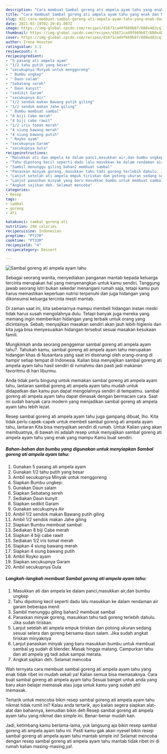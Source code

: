 ```yaml
---
description: "Cara membuat Sambal goreng ati ampela ayam tahu yang enak dan Mudah Dibuat"
title: "Cara membuat Sambal goreng ati ampela ayam tahu yang enak dan Mudah Dibuat"
slug: 932-cara-membuat-sambal-goreng-ati-ampela-ayam-tahu-yang-enak-dan-mudah-dibuat
date: 2021-03-19T02:39:01.097Z
image: https://img-global.cpcdn.com/recipes/d1671ca49f669b87/680x482cq70/sambal-goreng-ati-ampela-ayam-tahu-foto-resep-utama.jpg
thumbnail: https://img-global.cpcdn.com/recipes/d1671ca49f669b87/680x482cq70/sambal-goreng-ati-ampela-ayam-tahu-foto-resep-utama.jpg
cover: https://img-global.cpcdn.com/recipes/d1671ca49f669b87/680x482cq70/sambal-goreng-ati-ampela-ayam-tahu-foto-resep-utama.jpg
author: Irene Houston
ratingvalue: 3.1
reviewcount: 4
recipeingredient:
- "5 pasang ati ampela ayam"
- "1/2 tahu putih yang besar"
- "secukupnya Minyak untuk menggoreng"
- " Bumbu ungkep"
- " Daun salam"
- "Sebatang sereh"
- " Daun kunyit"
- "sedikit Garam"
- "secukupnya Air"
- "1/2 sendok makan Bawang putih giling"
- "1/2 sendok makan Jahe giling"
- " Bumbu membuat sambal"
- "8 biji Cabe merah"
- "4 biji cabe rawit"
- "1/2 iris tomat merah"
- "4 siung bawang merah"
- "4 siung bawang putih"
- " Royko ayam"
- "secukupnya Garam"
- "secukupnya Gula"
recipeinstructions:
- "Masukkan ati dan ampela ke dalam panci,masukkan air,dan bumbu ungkep"
- "Tahu dipotong kecil seperti dadu lalu masukkan ke dalam rendaman air garam beberapa menit"
- "Sambil menunggu giling bahan2 membuat sambal"
- "Panaskan minyak goreng, masukkan tahu tadi goreng terlebih dahulu. Jika sudah tiriskan."
- "Lanjut setelah ati ampela empuk tiriskan dan potong ukuran sedang sesuai selera dan goreng bersama daun salam. Jika sudah angkat tiriskan minyaknya"
- "Lanjut panaskan minyak yang baru masukkan bumbu untuk membuat sambal yg sudah di blender. Masak hingga matang. Campurkan tahu dan ati ampela yg tadi aduk sampai merata."
- "Angkat sajikan deh. Selamat mencoba"
categories:
- Resep
tags:
- sambal
- goreng
- ati

katakunci: sambal goreng ati 
nutrition: 294 calories
recipecuisine: Indonesian
preptime: "PT27M"
cooktime: "PT33M"
recipeyield: "4"
recipecategory: Dessert

---
```



![Sambal goreng ati ampela ayam tahu](https://img-global.cpcdn.com/recipes/d1671ca49f669b87/680x482cq70/sambal-goreng-ati-ampela-ayam-tahu-foto-resep-utama.jpg)

Sebagai seorang wanita, menyediakan panganan mantab kepada keluarga tercinta merupakan hal yang menyenangkan untuk kamu sendiri. Tanggung jawab seorang istri bukan sekedar menangani rumah saja, tetapi kamu pun harus memastikan keperluan nutrisi terpenuhi dan juga hidangan yang dikonsumsi keluarga tercinta mesti mantab.

Di zaman  saat ini, kita sebenarnya mampu membeli hidangan instan meski tidak harus susah mengolahnya dulu. Tetapi banyak juga mereka yang memang ingin memberikan hidangan yang terbaik untuk orang yang dicintainya. Sebab, menyajikan masakan sendiri akan jauh lebih higienis dan kita juga bisa menyesuaikan hidangan tersebut sesuai masakan kesukaan famili. 



Mungkinkah anda seorang penggemar sambal goreng ati ampela ayam tahu?. Tahukah kamu, sambal goreng ati ampela ayam tahu merupakan hidangan khas di Nusantara yang saat ini disenangi oleh orang-orang di hampir setiap tempat di Indonesia. Kalian bisa menyajikan sambal goreng ati ampela ayam tahu hasil sendiri di rumahmu dan pasti jadi makanan favoritmu di hari liburmu.

Anda tidak perlu bingung untuk memakan sambal goreng ati ampela ayam tahu, lantaran sambal goreng ati ampela ayam tahu mudah untuk didapatkan dan kamu pun dapat mengolahnya sendiri di tempatmu. sambal goreng ati ampela ayam tahu dapat dimasak dengan bermacam cara. Saat ini sudah banyak cara modern yang menjadikan sambal goreng ati ampela ayam tahu lebih lezat.

Resep sambal goreng ati ampela ayam tahu juga gampang dibuat, lho. Kita tidak perlu capek-capek untuk membeli sambal goreng ati ampela ayam tahu, lantaran Kita bisa menyajikan sendiri di rumah. Untuk Kalian yang akan membuatnya, di bawah ini adalah resep untuk menyajikan sambal goreng ati ampela ayam tahu yang enak yang mampu Kamu buat sendiri.

<!--inarticleads1-->

##### Bahan-bahan dan bumbu yang digunakan untuk menyiapkan Sambal goreng ati ampela ayam tahu:

1. Gunakan 5 pasang ati ampela ayam
1. Gunakan 1/2 tahu putih yang besar
1. Ambil secukupnya Minyak untuk menggoreng
1. Siapkan  Bumbu ungkep:
1. Gunakan  Daun salam
1. Siapkan Sebatang sereh
1. Sediakan  Daun kunyit
1. Siapkan sedikit Garam
1. Gunakan secukupnya Air
1. Ambil 1/2 sendok makan Bawang putih giling
1. Ambil 1/2 sendok makan Jahe giling
1. Siapkan  Bumbu membuat sambal:
1. Sediakan 8 biji Cabe merah
1. Siapkan 4 biji cabe rawit
1. Sediakan 1/2 iris tomat merah
1. Siapkan 4 siung bawang merah
1. Siapkan 4 siung bawang putih
1. Ambil  Royko ayam
1. Siapkan secukupnya Garam
1. Ambil secukupnya Gula




<!--inarticleads2-->

##### Langkah-langkah membuat Sambal goreng ati ampela ayam tahu:

1. Masukkan ati dan ampela ke dalam panci,masukkan air,dan bumbu ungkep
1. Tahu dipotong kecil seperti dadu lalu masukkan ke dalam rendaman air garam beberapa menit
1. Sambil menunggu giling bahan2 membuat sambal
1. Panaskan minyak goreng, masukkan tahu tadi goreng terlebih dahulu. Jika sudah tiriskan.
1. Lanjut setelah ati ampela empuk tiriskan dan potong ukuran sedang sesuai selera dan goreng bersama daun salam. Jika sudah angkat tiriskan minyaknya
1. Lanjut panaskan minyak yang baru masukkan bumbu untuk membuat sambal yg sudah di blender. Masak hingga matang. Campurkan tahu dan ati ampela yg tadi aduk sampai merata.
1. Angkat sajikan deh. Selamat mencoba




Wah ternyata cara membuat sambal goreng ati ampela ayam tahu yang enak tidak ribet ini mudah sekali ya! Kalian semua bisa memasaknya. Cara buat sambal goreng ati ampela ayam tahu Sesuai banget untuk anda yang baru akan belajar memasak atau juga untuk kamu yang sudah ahli memasak.

Tertarik untuk mencoba bikin resep sambal goreng ati ampela ayam tahu nikmat tidak rumit ini? Kalau anda tertarik, ayo kalian segera siapkan alat-alat dan bahannya, kemudian bikin deh Resep sambal goreng ati ampela ayam tahu yang nikmat dan simple ini. Benar-benar mudah kan. 

Jadi, ketimbang kamu berlama-lama, yuk langsung aja bikin resep sambal goreng ati ampela ayam tahu ini. Pasti kamu gak akan nyesel bikin resep sambal goreng ati ampela ayam tahu mantab simple ini! Selamat mencoba dengan resep sambal goreng ati ampela ayam tahu mantab tidak ribet ini di rumah kalian masing-masing,ya!.

